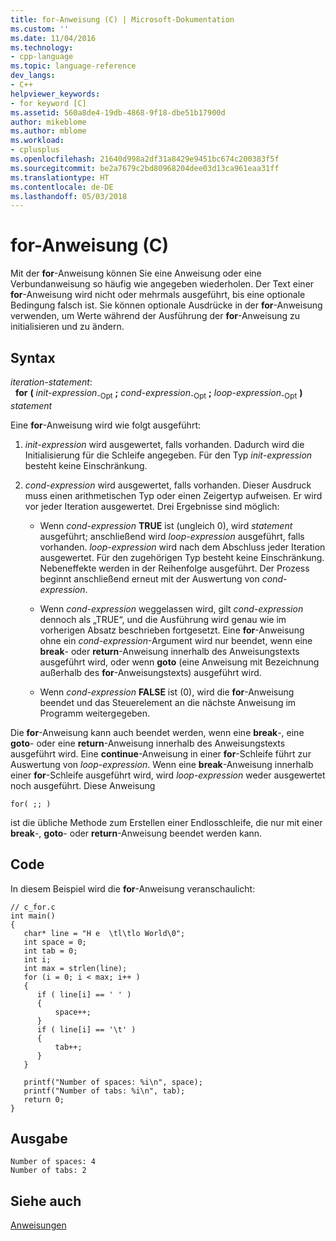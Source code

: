 ```yaml
---
title: for-Anweisung (C) | Microsoft-Dokumentation
ms.custom: ''
ms.date: 11/04/2016
ms.technology:
- cpp-language
ms.topic: language-reference
dev_langs:
- C++
helpviewer_keywords:
- for keyword [C]
ms.assetid: 560a8de4-19db-4868-9f18-dbe51b17900d
author: mikeblome
ms.author: mblome
ms.workload:
- cplusplus
ms.openlocfilehash: 21640d998a2df31a8429e9451bc674c200383f5f
ms.sourcegitcommit: be2a7679c2bd80968204dee03d13ca961eaa31ff
ms.translationtype: HT
ms.contentlocale: de-DE
ms.lasthandoff: 05/03/2018
---
```

# <a name="for-statement-c"></a>for-Anweisung (C)
Mit der **for**-Anweisung können Sie eine Anweisung oder eine Verbundanweisung so häufig wie angegeben wiederholen. Der Text einer **for**-Anweisung wird nicht oder mehrmals ausgeführt, bis eine optionale Bedingung falsch ist. Sie können optionale Ausdrücke in der **for**-Anweisung verwenden, um Werte während der Ausführung der **for**-Anweisung zu initialisieren und zu ändern.  
  
## <a name="syntax"></a>Syntax  
 *iteration-statement*:  
 &nbsp;&nbsp;**for** **(** *init-expression*<sub>-Opt</sub> **;** *cond-expression*<sub>-Opt</sub> **;** *loop-expression*<sub>-Opt</sub> **)** *statement*  
  
 Eine **for**-Anweisung wird wie folgt ausgeführt:  
  
1.  *init-expression* wird ausgewertet, falls vorhanden. Dadurch wird die Initialisierung für die Schleife angegeben. Für den Typ *init-expression* besteht keine Einschränkung.  
  
2.  *cond-expression* wird ausgewertet, falls vorhanden. Dieser Ausdruck muss einen arithmetischen Typ oder einen Zeigertyp aufweisen. Er wird vor jeder Iteration ausgewertet. Drei Ergebnisse sind möglich:  
  
    -   Wenn *cond-expression* **TRUE** ist (ungleich 0), wird *statement* ausgeführt; anschließend wird *loop-expression* ausgeführt, falls vorhanden. *loop-expression* wird nach dem Abschluss jeder Iteration ausgewertet. Für den zugehörigen Typ besteht keine Einschränkung. Nebeneffekte werden in der Reihenfolge ausgeführt. Der Prozess beginnt anschließend erneut mit der Auswertung von *cond-expression*.  
  
    -   Wenn *cond-expression* weggelassen wird, gilt *cond-expression* dennoch als „TRUE“, und die Ausführung wird genau wie im vorherigen Absatz beschrieben fortgesetzt. Eine **for**-Anweisung ohne ein *cond-expression*-Argument wird nur beendet, wenn eine **break**- oder **return**-Anweisung innerhalb des Anweisungstexts ausgeführt wird, oder wenn **goto** (eine Anweisung mit Bezeichnung außerhalb des **for**-Anweisungstexts) ausgeführt wird.  
  
    -   Wenn *cond-expression* **FALSE** ist (0), wird die **for**-Anweisung beendet und das Steuerelement an die nächste Anweisung im Programm weitergegeben.  
  
 Die **for**-Anweisung kann auch beendet werden, wenn eine **break**-, eine **goto**- oder eine **return**-Anweisung innerhalb des Anweisungstexts ausgeführt wird. Eine **continue**-Anweisung in einer **for**-Schleife führt zur Auswertung von *loop-expression*. Wenn eine **break**-Anweisung innerhalb einer **for**-Schleife ausgeführt wird, wird *loop-expression* weder ausgewertet noch ausgeführt. Diese Anweisung  
  
```  
for( ;; )  
```  
  
 ist die übliche Methode zum Erstellen einer Endlosschleife, die nur mit einer **break**-, **goto**- oder **return**-Anweisung beendet werden kann.  
  
## <a name="code"></a>Code  
 In diesem Beispiel wird die **for**-Anweisung veranschaulicht:  
  
```  
// c_for.c  
int main()  
{  
   char* line = "H e  \tl\tlo World\0";  
   int space = 0;  
   int tab = 0;  
   int i;  
   int max = strlen(line);  
   for (i = 0; i < max; i++ )   
   {  
      if ( line[i] == ' ' )  
      {  
          space++;  
      }  
      if ( line[i] == '\t' )  
      {  
          tab++;  
      }  
   }  
  
   printf("Number of spaces: %i\n", space);  
   printf("Number of tabs: %i\n", tab);  
   return 0;  
}  
```  
  
## <a name="output"></a>Ausgabe  
  
```  
Number of spaces: 4  
Number of tabs: 2  
```  
  
## <a name="see-also"></a>Siehe auch  
 [Anweisungen](../c-language/statements-c.md)